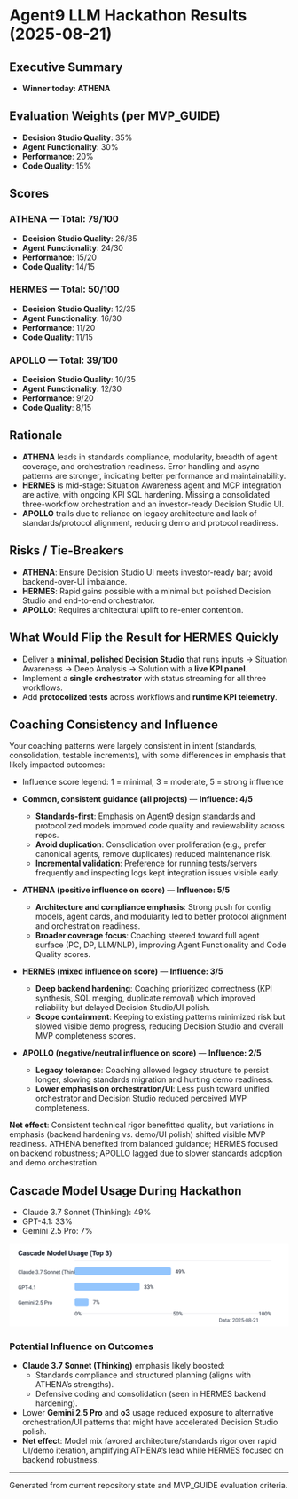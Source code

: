 # Agent9 LLM Hackathon Results (2025-08-21)

## Executive Summary
- **Winner today: ATHENA**

## Evaluation Weights (per MVP_GUIDE)
- **Decision Studio Quality**: 35%
- **Agent Functionality**: 30%
- **Performance**: 20%
- **Code Quality**: 15%

## Scores
### ATHENA — Total: **79/100**
- **Decision Studio Quality**: 26/35
- **Agent Functionality**: 24/30
- **Performance**: 15/20
- **Code Quality**: 14/15

### HERMES — Total: **50/100**
- **Decision Studio Quality**: 12/35
- **Agent Functionality**: 16/30
- **Performance**: 11/20
- **Code Quality**: 11/15

### APOLLO — Total: **39/100**
- **Decision Studio Quality**: 10/35
- **Agent Functionality**: 12/30
- **Performance**: 9/20
- **Code Quality**: 8/15

## Rationale
- **ATHENA** leads in standards compliance, modularity, breadth of agent coverage, and orchestration readiness. Error handling and async patterns are stronger, indicating better performance and maintainability.
- **HERMES** is mid-stage: Situation Awareness agent and MCP integration are active, with ongoing KPI SQL hardening. Missing a consolidated three-workflow orchestration and an investor-ready Decision Studio UI.
- **APOLLO** trails due to reliance on legacy architecture and lack of standards/protocol alignment, reducing demo and protocol readiness.

## Risks / Tie-Breakers
- **ATHENA**: Ensure Decision Studio UI meets investor-ready bar; avoid backend-over-UI imbalance.
- **HERMES**: Rapid gains possible with a minimal but polished Decision Studio and end-to-end orchestrator.
- **APOLLO**: Requires architectural uplift to re-enter contention.

## What Would Flip the Result for HERMES Quickly
- Deliver a **minimal, polished Decision Studio** that runs inputs → Situation Awareness → Deep Analysis → Solution with a **live KPI panel**.
- Implement a **single orchestrator** with status streaming for all three workflows.
- Add **protocolized tests** across workflows and **runtime KPI telemetry**.

## Coaching Consistency and Influence
Your coaching patterns were largely consistent in intent (standards, consolidation, testable increments), with some differences in emphasis that likely impacted outcomes:

- Influence score legend: 1 = minimal, 3 = moderate, 5 = strong influence

- **Common, consistent guidance (all projects)** — **Influence: 4/5**
  - __Standards-first__: Emphasis on Agent9 design standards and protocolized models improved code quality and reviewability across repos.
  - __Avoid duplication__: Consolidation over proliferation (e.g., prefer canonical agents, remove duplicates) reduced maintenance risk.
  - __Incremental validation__: Preference for running tests/servers frequently and inspecting logs kept integration issues visible early.

- **ATHENA (positive influence on score)** — **Influence: 5/5**
  - __Architecture and compliance emphasis__: Strong push for config models, agent cards, and modularity led to better protocol alignment and orchestration readiness.
  - __Broader coverage focus__: Coaching steered toward full agent surface (PC, DP, LLM/NLP), improving Agent Functionality and Code Quality scores.

- **HERMES (mixed influence on score)** — **Influence: 3/5**
  - __Deep backend hardening__: Coaching prioritized correctness (KPI synthesis, SQL merging, duplicate removal) which improved reliability but delayed Decision Studio/UI polish.
  - __Scope containment__: Keeping to existing patterns minimized risk but slowed visible demo progress, reducing Decision Studio and overall MVP completeness scores.

- **APOLLO (negative/neutral influence on score)** — **Influence: 2/5**
  - __Legacy tolerance__: Coaching allowed legacy structure to persist longer, slowing standards migration and hurting demo readiness.
  - __Lower emphasis on orchestration/UI__: Less push toward unified orchestrator and Decision Studio reduced perceived MVP completeness.

__Net effect__: Consistent technical rigor benefitted quality, but variations in emphasis (backend hardening vs. demo/UI polish) shifted visible MVP readiness. ATHENA benefited from balanced guidance; HERMES focused on backend robustness; APOLLO lagged due to slower standards adoption and demo orchestration.

## Cascade Model Usage During Hackathon

- Claude 3.7 Sonnet (Thinking): 49%
- GPT-4.1: 33%
- Gemini 2.5 Pro: 7%

![Cascade model usage chart](./images/model_usage_2025-08-21.svg)

### Potential Influence on Outcomes
- **Claude 3.7 Sonnet (Thinking)** emphasis likely boosted:
  - Standards compliance and structured planning (aligns with ATHENA’s strengths).
  - Defensive coding and consolidation (seen in HERMES backend hardening).
- Lower **Gemini 2.5 Pro** and **o3** usage reduced exposure to alternative orchestration/UI patterns that might have accelerated Decision Studio polish.
- **Net effect**: Model mix favored architecture/standards rigor over rapid UI/demo iteration, amplifying ATHENA’s lead while HERMES focused on backend robustness.

---

Generated from current repository state and MVP_GUIDE evaluation criteria.

